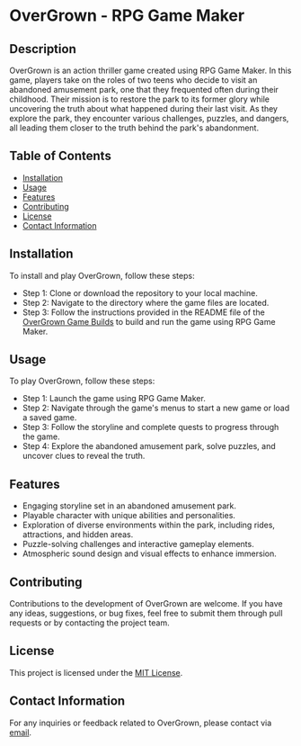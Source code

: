 # OverGrown - RPG Game Maker

## Description

OverGrown is an action thriller game created using RPG Game Maker. In this game, players take on the roles of two teens who decide to visit an abandoned amusement park, one that they frequented often during their childhood. Their mission is to restore the park to its former glory while uncovering the truth about what happened during their last visit. As they explore the park, they encounter various challenges, puzzles, and dangers, all leading them closer to the truth behind the park's abandonment.

## Table of Contents

- [Installation](#installation)
- [Usage](#usage)
- [Features](#features)
- [Contributing](#contributing)
- [License](#license)
- [Contact Information](#contact-information)

## Installation

To install and play OverGrown, follow these steps:
- Step 1: Clone or download the repository to your local machine.
- Step 2: Navigate to the directory where the game files are located.
- Step 3: Follow the instructions provided in the README file of the [OverGrown Game Builds](https://github.com/navdeep5/navdeep5.github.io)
 to build and run the game using RPG Game Maker.

## Usage

To play OverGrown, follow these steps:
- Step 1: Launch the game using RPG Game Maker.
- Step 2: Navigate through the game's menus to start a new game or load a saved game.
- Step 3: Follow the storyline and complete quests to progress through the game.
- Step 4: Explore the abandoned amusement park, solve puzzles, and uncover clues to reveal the truth.

## Features

- Engaging storyline set in an abandoned amusement park.
- Playable character with unique abilities and personalities.
- Exploration of diverse environments within the park, including rides, attractions, and hidden areas.
- Puzzle-solving challenges and interactive gameplay elements.
- Atmospheric sound design and visual effects to enhance immersion.

## Contributing

Contributions to the development of OverGrown are welcome. If you have any ideas, suggestions, or bug fixes, feel free to submit them through pull requests or by contacting the project team.

## License

This project is licensed under the [MIT License](LICENSE).

## Contact Information

For any inquiries or feedback related to OverGrown, please contact via [email](mailto:navdeep5@ualberta.ca).
